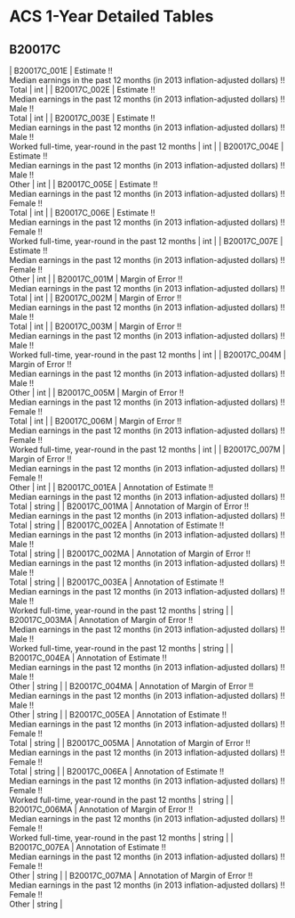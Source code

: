 # ACS 1-Year Detailed Tables

## B20017C

| B20017C_001E | Estimate !!<br>Median earnings in the past 12 months (in 2013 inflation-adjusted dollars) !!<br>Total | int |
| B20017C_002E | Estimate !!<br>Median earnings in the past 12 months (in 2013 inflation-adjusted dollars) !!<br>Male !!<br>Total | int |
| B20017C_003E | Estimate !!<br>Median earnings in the past 12 months (in 2013 inflation-adjusted dollars) !!<br>Male !!<br>Worked full-time, year-round in the past 12 months | int |
| B20017C_004E | Estimate !!<br>Median earnings in the past 12 months (in 2013 inflation-adjusted dollars) !!<br>Male !!<br>Other | int |
| B20017C_005E | Estimate !!<br>Median earnings in the past 12 months (in 2013 inflation-adjusted dollars) !!<br>Female !!<br>Total | int |
| B20017C_006E | Estimate !!<br>Median earnings in the past 12 months (in 2013 inflation-adjusted dollars) !!<br>Female !!<br>Worked full-time, year-round in the past 12 months | int |
| B20017C_007E | Estimate !!<br>Median earnings in the past 12 months (in 2013 inflation-adjusted dollars) !!<br>Female !!<br>Other | int |
| B20017C_001M | Margin of Error !!<br>Median earnings in the past 12 months (in 2013 inflation-adjusted dollars) !!<br>Total | int |
| B20017C_002M | Margin of Error !!<br>Median earnings in the past 12 months (in 2013 inflation-adjusted dollars) !!<br>Male !!<br>Total | int |
| B20017C_003M | Margin of Error !!<br>Median earnings in the past 12 months (in 2013 inflation-adjusted dollars) !!<br>Male !!<br>Worked full-time, year-round in the past 12 months | int |
| B20017C_004M | Margin of Error !!<br>Median earnings in the past 12 months (in 2013 inflation-adjusted dollars) !!<br>Male !!<br>Other | int |
| B20017C_005M | Margin of Error !!<br>Median earnings in the past 12 months (in 2013 inflation-adjusted dollars) !!<br>Female !!<br>Total | int |
| B20017C_006M | Margin of Error !!<br>Median earnings in the past 12 months (in 2013 inflation-adjusted dollars) !!<br>Female !!<br>Worked full-time, year-round in the past 12 months | int |
| B20017C_007M | Margin of Error !!<br>Median earnings in the past 12 months (in 2013 inflation-adjusted dollars) !!<br>Female !!<br>Other | int |
| B20017C_001EA | Annotation of Estimate !!<br>Median earnings in the past 12 months (in 2013 inflation-adjusted dollars) !!<br>Total | string |
| B20017C_001MA | Annotation of Margin of Error !!<br>Median earnings in the past 12 months (in 2013 inflation-adjusted dollars) !!<br>Total | string |
| B20017C_002EA | Annotation of Estimate !!<br>Median earnings in the past 12 months (in 2013 inflation-adjusted dollars) !!<br>Male !!<br>Total | string |
| B20017C_002MA | Annotation of Margin of Error !!<br>Median earnings in the past 12 months (in 2013 inflation-adjusted dollars) !!<br>Male !!<br>Total | string |
| B20017C_003EA | Annotation of Estimate !!<br>Median earnings in the past 12 months (in 2013 inflation-adjusted dollars) !!<br>Male !!<br>Worked full-time, year-round in the past 12 months | string |
| B20017C_003MA | Annotation of Margin of Error !!<br>Median earnings in the past 12 months (in 2013 inflation-adjusted dollars) !!<br>Male !!<br>Worked full-time, year-round in the past 12 months | string |
| B20017C_004EA | Annotation of Estimate !!<br>Median earnings in the past 12 months (in 2013 inflation-adjusted dollars) !!<br>Male !!<br>Other | string |
| B20017C_004MA | Annotation of Margin of Error !!<br>Median earnings in the past 12 months (in 2013 inflation-adjusted dollars) !!<br>Male !!<br>Other | string |
| B20017C_005EA | Annotation of Estimate !!<br>Median earnings in the past 12 months (in 2013 inflation-adjusted dollars) !!<br>Female !!<br>Total | string |
| B20017C_005MA | Annotation of Margin of Error !!<br>Median earnings in the past 12 months (in 2013 inflation-adjusted dollars) !!<br>Female !!<br>Total | string |
| B20017C_006EA | Annotation of Estimate !!<br>Median earnings in the past 12 months (in 2013 inflation-adjusted dollars) !!<br>Female !!<br>Worked full-time, year-round in the past 12 months | string |
| B20017C_006MA | Annotation of Margin of Error !!<br>Median earnings in the past 12 months (in 2013 inflation-adjusted dollars) !!<br>Female !!<br>Worked full-time, year-round in the past 12 months | string |
| B20017C_007EA | Annotation of Estimate !!<br>Median earnings in the past 12 months (in 2013 inflation-adjusted dollars) !!<br>Female !!<br>Other | string |
| B20017C_007MA | Annotation of Margin of Error !!<br>Median earnings in the past 12 months (in 2013 inflation-adjusted dollars) !!<br>Female !!<br>Other | string |

